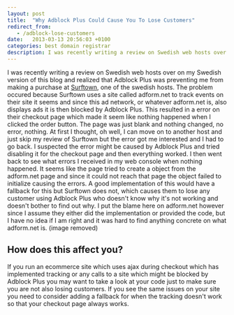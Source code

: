 ```yaml
---
layout: post
title:  "Why Adblock Plus Could Cause You To Lose Customers"
redirect_from:
   - /adblock-lose-customers
date:   2013-03-13 20:56:03 +0100
categories: best domain registrar
description: I was recently writing a review on Swedish web hosts over on my Swedish version of this blog and realized that Adblock Plus was preventing me from making a purchase at
---
```


I was recently writing a review on Swedish web hosts over on my Swedish version of this blog and realized that Adblock Plus was preventing me from making a purchase at [Surftown](http://surftown.se/ "Surftown"), one of the swedish hosts. The problem occured because Surftown uses a site called adform.net to track events on their site it seems and since this ad network, or whatever adform.net is, also displays ads it is then blocked by Adblock Plus. This resulted in a error on their checkout page which made it seem like nothing happened when I clicked the order button. The page was just blank and nothing changed, no error, nothing. At first I thought, oh well, I can move on to another host and just skip my review of Surftown but the error got me interested and I had to go back. I suspected the error might be caused by Adblock Plus and tried disabling it for the checkout page and then everything worked. I then went back to see what errors I received in my web console when nothing happened. It seems like the page tried to create a object from the adform.net page and since it could not reach that page the object failed to initialize causing the errors. A good implementation of this would have a fallback for this but Surftown does not, which causes them to lose any customer using Adblock Plus who doesn't know why it's not working and doesn't bother to find out why. I put the blame here on adform.net however since I assume they either did the implementation or provided the code, but I have no idea if I am right and it was hard to find anything concrete on what adform.net is. (image removed)

How does this affect you?
-------------------------

 If you run an ecommerce site which uses ajax during checkout which has implemented tracking or any calls to a site which might be blocked by Adblock Plus you may want to take a look at your code just to make sure you are not also losing customers. If you see the same issues on your site you need to consider adding a fallback for when the tracking doesn't work so that your checkout page always works.